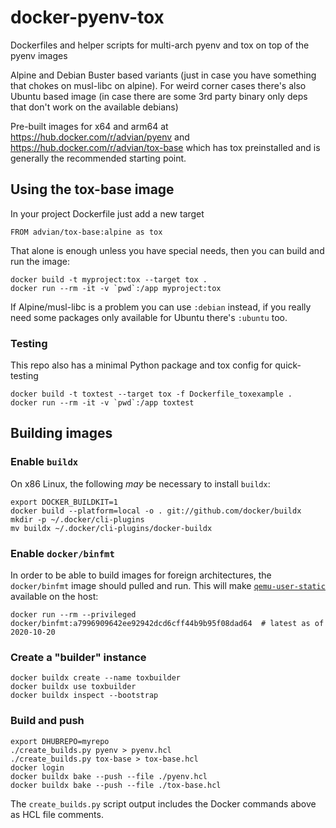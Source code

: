 # docker-pyenv-tox

Dockerfiles and helper scripts for multi-arch pyenv and tox on top of the pyenv images

Alpine and Debian Buster based variants (just in case you have something that chokes
on musl-libc on alpine). For weird corner cases there's also Ubuntu based image (in case there
are some 3rd party binary only deps that don't work on the available debians)

Pre-built images for x64 and arm64 at <https://hub.docker.com/r/advian/pyenv> and
<https://hub.docker.com/r/advian/tox-base> which has tox preinstalled and is generally
the recommended starting point.

## Using the tox-base image

In your project Dockerfile just add a new target

    FROM advian/tox-base:alpine as tox

That alone is enough unless you have special needs, then you can build and
run the image:

    docker build -t myproject:tox --target tox .
    docker run --rm -it -v `pwd`:/app myproject:tox

If Alpine/musl-libc is a problem you can use `:debian` instead, if you really
need some packages only available for Ubuntu there's `:ubuntu` too.

### Testing

This repo also has a minimal Python package and tox config for quick-testing

    docker build -t toxtest --target tox -f Dockerfile_toxexample .
    docker run --rm -it -v `pwd`:/app toxtest

## Building images

### Enable `buildx`

On x86 Linux, the following _may_ be necessary to install `buildx`:

    export DOCKER_BUILDKIT=1
    docker build --platform=local -o . git://github.com/docker/buildx
    mkdir -p ~/.docker/cli-plugins
    mv buildx ~/.docker/cli-plugins/docker-buildx

### Enable `docker/binfmt`

In order to be able to build images for foreign architectures, the `docker/binfmt`
image should pulled and run. This will make [`qemu-user-static`](https://github.com/multiarch/qemu-user-static)
available on the host:

    docker run --rm --privileged docker/binfmt:a7996909642ee92942dcd6cff44b9b95f08dad64  # latest as of 2020-10-20

### Create a "builder" instance

    docker buildx create --name toxbuilder
    docker buildx use toxbuilder
    docker buildx inspect --bootstrap

### Build and push

    export DHUBREPO=myrepo
    ./create_builds.py pyenv > pyenv.hcl
    ./create_builds.py tox-base > tox-base.hcl
    docker login
    docker buildx bake --push --file ./pyenv.hcl
    docker buildx bake --push --file ./tox-base.hcl

The `create_builds.py` script output includes the Docker commands above as HCL file comments.
